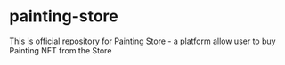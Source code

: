 # painting-store
This is official repository for Painting Store - a platform allow user to buy Painting NFT from the Store

